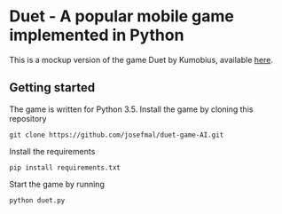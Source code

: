 # Duet - A popular mobile game implemented in Python

This is a mockup version of the game Duet by Kumobius, available [here](https://www.duetgame.com/).

## Getting started

The game is written for Python 3.5. Install the game by cloning this repository
```
git clone https://github.com/josefmal/duet-game-AI.git
```
Install the requirements
```
pip install requirements.txt
```
Start the game by running
```
python duet.py
```
